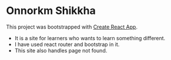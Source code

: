 # Onnorkm Shikkha

This project was bootstrapped with [Create React App](https://github.com/facebook/create-react-app).

- It is a site for learners who wants to learn something different.
- I have used react router and bootstrap in it.
- This site also handles page not found.
